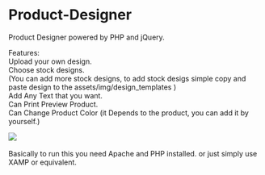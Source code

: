 # Product-Designer
Product Designer powered by PHP and jQuery.

Features:<br />
Upload your own design.<br />
Choose stock designs. <br />
(You can add more stock designs, to add stock desigs simple copy and paste design to the assets/img/design_templates )<br />
Add Any Text that you want.<br />
Can Print Preview Product.<br />
Can Change Product Color (it Depends to the product, you can add it by yourself.)<br />

<img src='https://repository-images.githubusercontent.com/210856531/d376f380-dfdf-11e9-9566-e65732f62c52' /><br /><br />
Basically to run this you need Apache and PHP installed.
or just simply use XAMP or equivalent.

